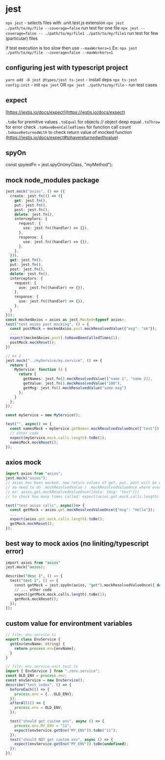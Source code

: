 # jest

`npx jest` - selects files with .unit.test.js extension
`npx jest ./path/to/my/file --coverage=false` run test for one file
`npx jest --coverage=false -- ./path/to/my/file1 ./path/to/my/file1` run test for few (particular) files

if test execution is too slow then use `--maxWorkers=1`
Ex: `npx jest ./path/to/my/file --coverage=false --maxWorkers=1`


## configuring jest with typescript project

`yarn add -D jest @types/jest ts-jest` - install deps
`npx ts-jest config:init` - init
`npx jest` OR `npx jest ./path/to/my/file` - run test cases

## expect

[https://jestjs.io/docs/expect](https://jestjs.io/docs/expect)

`.toBe` for premitive values
`.toEqual` for objects // object deep equal
`.toThrow` for error check
`.toHaveBeenCalledTimes` for function call count
`.toHaveReturnedWith` to check return value of mocked function (https://jestjs.io/docs/expect#tohavereturnedwithvalue)

## spyOn
const spyiedFn = jest.spyOn(myClass, "myMethod");

## mock node_modules package

```ts
jest.mock("axios", () => ({
  create: jest.fn(() => ({
    get: jest.fn(),
    put: jest.fn(),
    post: jest.fn(),
    delete: jest.fn(),
    interceptors: {
      request: {
        use: jest.fn((handler) => {}),
      },
      response: {
        use: jest.fn((handler) => {}),
      },
    },
  })),
  get: jest.fn(),
  put: jest.fn(),
  post: jest.fn(),
  delete: jest.fn(),
  interceptors: {
    request: {
      use: jest.fn((handler) => {}),
    },
    response: {
      use: jest.fn((handler) => {}),
    },
  }
}));
const mockedAxios = axios as jest.Mocked<typeof axios>;
test("test axios post mocking", () = {
  const postMock = mockedAxios.post.mockResolvedValue({"msg": "ok"});
  ...
  expect(mockedAxios.post).toHaveBeenCalledTimes(1);
  postMock.mockReset();
})
```

```ts
// ex 2
jest.mock("../myService/my.service", () => {
  return {
    MyService: function () {
      return {
        getNames: jest.fn().mockResolvedValue(["name 1", "name 2]),
        getValue: jest.fn().mockResolvedValue("100"),
        getMsg: jest.fn().mockResolvedValue("some msg")
      };
    }
  };
});

const myService = new MyService();

test("", async() => {
  const namesMock = myService.getNames.mockResolvedValueOnce(["test"]);
  // other code
  expect(myService.mock.calls.length).toBe(1);
  namesMock.mockReset();
});
```

## axios mock

```ts
import axios from "axios";
jest.mock("axios");
// axios has been mocked. now return values of get, put, post will be undefined,
// so need to do .mockResolvedValue / .mockResolvedValueOnce where ever required.
// ex: axios.get.mockResolvedValueOnce({data: {msg: "test"}})
// to check how many times called: expect(axios.get.mock.calls.length).toBe(1);

test("test axios calls", async()=> {
  const getMock = axios.get.mockResolvedValueOnce({"msg": "Hello"});
  ...
  expect(axios.get.mock.calls.length).toBe();
  getMock.mockReset();
});
```


## best way to mock axios (no liniting/typescript error)

```sql
import axios from "axios"
jest.mock("axios);

describe("desc 1", () => {
  test("test 1", () => {
    const getMock = jest.spyOn(axios, "get").mockResolvedValueOnce({ data: responseData });
    // ... other code
    expect(getMock.mock.calls.length).toBe(1);
    getMock.mockReset();
  });
});
```

## custom value for environtment variables

```ts
// file: env.service.ts
export class EnvService {
  getEnv(envName: string) {
    return process.env[envName];
  }
}
```

```ts
// file: env.service.unit.test.ts
import { EnvService } from "./env.service";
const OLD_ENV = process.env;
const envService = new EnvService();
describe("test index", () => {
  beforeEach(() => {
    process.env = {...OLD_ENV};
  });
  afterAll(() => {
    process.env = OLD_ENV;
  });

  test("should get custom env", async () => {
    process.env.MY_ENV = "11";
    expect(envService.getEnv("MY_ENV")).toBe("11");
  });
  test("should NOT get custom env", async () => {
    expect(envService.getEnv("MY_ENV")).toBe(undefined);
  });
});
```





